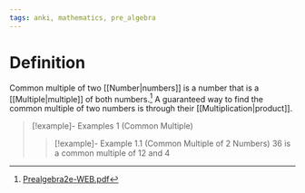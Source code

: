 ```yaml
---
tags: anki, mathematics, pre_algebra
---
```


# Definition

Common multiple of two [[Number|numbers]] is a number that is a [[Multiple|multiple]] of both numbers.[^1] A guaranteed way to find the common multiple of two numbers is through their [[Multiplication|product]].

> [!example]- Examples 1 (Common Multiple)
> > [!example]- Example 1.1 (Common Multiple of 2 Numbers)
> > $36$ is a common multiple of $12$ and $4$

[^1]: [Prealgebra2e-WEB.pdf](zotero://open-pdf/library/items/W4QW2QZI?page=177)